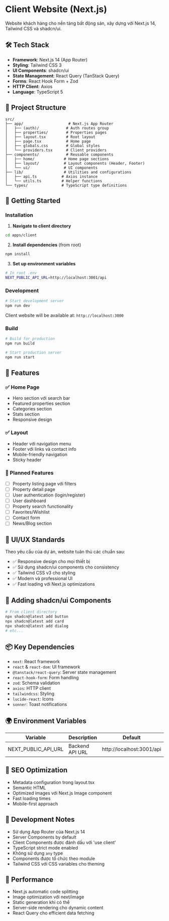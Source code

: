 # Client Website (Next.js)

Website khách hàng cho nền tảng bất động sản, xây dựng với Next.js 14, Tailwind CSS và shadcn/ui.

## 🛠️ Tech Stack

- **Framework**: Next.js 14 (App Router)
- **Styling**: Tailwind CSS 3
- **UI Components**: shadcn/ui
- **State Management**: React Query (TanStack Query)
- **Forms**: React Hook Form + Zod
- **HTTP Client**: Axios
- **Language**: TypeScript 5

## 📁 Project Structure

```
src/
├── app/                    # Next.js App Router
│   ├── (auth)/            # Auth routes group
│   ├── properties/        # Properties pages
│   ├── layout.tsx         # Root layout
│   ├── page.tsx           # Home page
│   ├── globals.css        # Global styles
│   └── providers.tsx      # Client providers
├── components/            # Reusable components
│   ├── home/             # Home page sections
│   ├── layout/           # Layout components (Header, Footer)
│   └── ui/               # UI components
├── lib/                  # Utilities and configurations
│   ├── api.ts           # Axios instance
│   └── utils.ts         # Helper functions
└── types/               # TypeScript type definitions
```

## 🚀 Getting Started

### Installation

1. **Navigate to client directory**
```bash
cd apps/client
```

2. **Install dependencies** (from root)
```bash
npm install
```

3. **Set up environment variables**
```bash
# In root .env
NEXT_PUBLIC_API_URL=http://localhost:3001/api
```

### Development

```bash
# Start development server
npm run dev
```

Client website will be available at: `http://localhost:3000`

### Build

```bash
# Build for production
npm run build

# Start production server
npm run start
```

## 📱 Features

### ✅ Home Page
- Hero section với search bar
- Featured properties section
- Categories section
- Stats section
- Responsive design

### ✅ Layout
- Header với navigation menu
- Footer với links và contact info
- Mobile-friendly navigation
- Sticky header

### 🔄 Planned Features
- [ ] Property listing page với filters
- [ ] Property detail page
- [ ] User authentication (login/register)
- [ ] User dashboard
- [ ] Property search functionality
- [ ] Favorites/Wishlist
- [ ] Contact form
- [ ] News/Blog section

## 🎨 UI/UX Standards

Theo yêu cầu của dự án, website tuân thủ các chuẩn sau:

- ✅ Responsive design cho mọi thiết bị
- ✅ Sử dụng shadcn/ui components cho consistency
- ✅ Tailwind CSS v3 cho styling
- ✅ Modern và professional UI
- ✅ Fast loading với Next.js optimizations

## 🔧 Adding shadcn/ui Components

```bash
# From client directory
npx shadcn@latest add button
npx shadcn@latest add card
npx shadcn@latest add dialog
# etc...
```

## 📦 Key Dependencies

- `next`: React framework
- `react` & `react-dom`: UI framework
- `@tanstack/react-query`: Server state management
- `react-hook-form`: Form handling
- `zod`: Schema validation
- `axios`: HTTP client
- `tailwindcss`: Styling
- `lucide-react`: Icons
- `sonner`: Toast notifications

## 🌍 Environment Variables

| Variable | Description | Default |
|----------|-------------|---------|
| NEXT_PUBLIC_API_URL | Backend API URL | http://localhost:3001/api |

## 🎯 SEO Optimization

- Metadata configuration trong layout.tsx
- Semantic HTML
- Optimized images với Next.js Image component
- Fast loading times
- Mobile-first approach

## 📝 Development Notes

- Sử dụng App Router của Next.js 14
- Server Components by default
- Client Components được đánh dấu với 'use client'
- TypeScript strict mode enabled
- Không sử dụng `any` type
- Components được tổ chức theo module
- Tailwind CSS với CSS variables cho theming

## 🚀 Performance

- Next.js automatic code splitting
- Image optimization với next/image
- Static generation khi có thể
- Server-side rendering cho dynamic content
- React Query cho efficient data fetching

